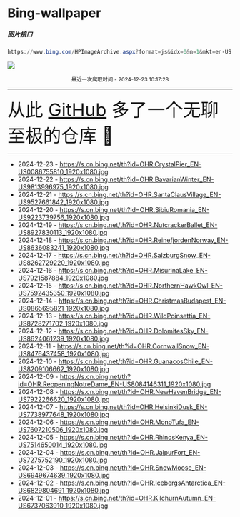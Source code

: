 # Bing-wallpaper

##### 图片接口

```powershell
https://www.bing.com/HPImageArchive.aspx?format=js&idx=0&n=1&mkt=en-US
```

 ![](https://s.cn.bing.net/th?id=OHR.CrystalPier_EN-US0086755810_1920x1080.jpg)

<p align='center' >
    <small>
        最近一次爬取时间 - 2024-12-23 10:17:28
    </small>
    <br>
    <hr>
    <font size=7>
        <small>
           从此 <a href='https://github.com/'>GitHub</a> 多了一个无聊至极的仓库  🍳
        </small>
    </font>
    <hr>
</p>


- 2024-12-23 - https://s.cn.bing.net/th?id=OHR.CrystalPier_EN-US0086755810_1920x1080.jpg 
- 2024-12-22 - https://s.cn.bing.net/th?id=OHR.BavarianWinter_EN-US9813996975_1920x1080.jpg 
- 2024-12-21 - https://s.cn.bing.net/th?id=OHR.SantaClausVillage_EN-US9527661842_1920x1080.jpg 
- 2024-12-20 - https://s.cn.bing.net/th?id=OHR.SibiuRomania_EN-US9223739756_1920x1080.jpg 
- 2024-12-19 - https://s.cn.bing.net/th?id=OHR.NutcrackerBallet_EN-US8927830113_1920x1080.jpg 
- 2024-12-18 - https://s.cn.bing.net/th?id=OHR.ReinefjordenNorway_EN-US8636083241_1920x1080.jpg 
- 2024-12-17 - https://s.cn.bing.net/th?id=OHR.SalzburgSnow_EN-US8262729220_1920x1080.jpg 
- 2024-12-16 - https://s.cn.bing.net/th?id=OHR.MisurinaLake_EN-US7921587884_1920x1080.jpg 
- 2024-12-15 - https://s.cn.bing.net/th?id=OHR.NorthernHawkOwl_EN-US7592435350_1920x1080.jpg 
- 2024-12-14 - https://s.cn.bing.net/th?id=OHR.ChristmasBudapest_EN-US0865695821_1920x1080.jpg 
- 2024-12-13 - https://s.cn.bing.net/th?id=OHR.WildPoinsettia_EN-US8728271702_1920x1080.jpg 
- 2024-12-12 - https://s.cn.bing.net/th?id=OHR.DolomitesSky_EN-US8624061239_1920x1080.jpg 
- 2024-12-11 - https://s.cn.bing.net/th?id=OHR.CornwallSnow_EN-US8476437458_1920x1080.jpg 
- 2024-12-10 - https://s.cn.bing.net/th?id=OHR.GuanacosChile_EN-US8209106662_1920x1080.jpg 
- 2024-12-09 - https://s.cn.bing.net/th?id=OHR.ReopeningNotreDame_EN-US8084146311_1920x1080.jpg 
- 2024-12-08 - https://s.cn.bing.net/th?id=OHR.NewHavenBridge_EN-US7922266620_1920x1080.jpg 
- 2024-12-07 - https://s.cn.bing.net/th?id=OHR.HelsinkiDusk_EN-US7738977648_1920x1080.jpg 
- 2024-12-06 - https://s.cn.bing.net/th?id=OHR.MonoTufa_EN-US7607210506_1920x1080.jpg 
- 2024-12-05 - https://s.cn.bing.net/th?id=OHR.RhinosKenya_EN-US7514650014_1920x1080.jpg 
- 2024-12-04 - https://s.cn.bing.net/th?id=OHR.JaipurFort_EN-US7275752190_1920x1080.jpg 
- 2024-12-03 - https://s.cn.bing.net/th?id=OHR.SnowMoose_EN-US6949674639_1920x1080.jpg 
- 2024-12-02 - https://s.cn.bing.net/th?id=OHR.IcebergsAntarctica_EN-US6829804691_1920x1080.jpg 
- 2024-12-01 - https://s.cn.bing.net/th?id=OHR.KilchurnAutumn_EN-US6737063910_1920x1080.jpg 
